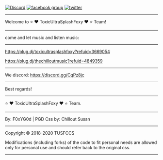 [![Discord](https://img.shields.io/discord/450685330887016451.svg)](https://discord.gg/CqPz8jc) [![facebook group](https://img.shields.io/badge/facebook-group-3b5998.svg?style=flat)](https://goo.gl/tYBE1L) [![twitter](https://img.shields.io/twitter/follow/FearFoxYPlugdj.svg?style=social)](https://twitter.com/FearFoxYPlugdj)
___________________________________________________________________________________________________________________________________
Welcome to ⭐ ❤️ ToxicUltraSplashFoxy ❤️ ⭐ Team!
___________________________________________________________________________________________________________________________________
come and let music and listen music: 
___________________________________________________________________________________________________________________________________
https://plug.dj/toxicultrasplashfoxy?refuid=3669054

https://plug.dj/thechilloutmusic?refuid=4849359
___________________________________________________________________________________________________________________________________
We discord: https://discord.gg/CqPz8jc
___________________________________________________________________________________________________________________________________
Best regards!
___________________________________________________________________________________________________________________________________
⭐ ❤️ ToxicUltraSplashFoxy ❤️ ⭐ Team.
___________________________________________________________________________________________________________________________________
By: F0xYG0d | PGD
Css by: Chillout Susan
___________________________________________________________________________________________________________________________________
Copyright © 2018-2020 TUSFCCS

Modifications (including forks) of the code to fit personal needs are allowed only for personal use and should refer back to the original css.
___________________________________________________________________________________________________________________________________
